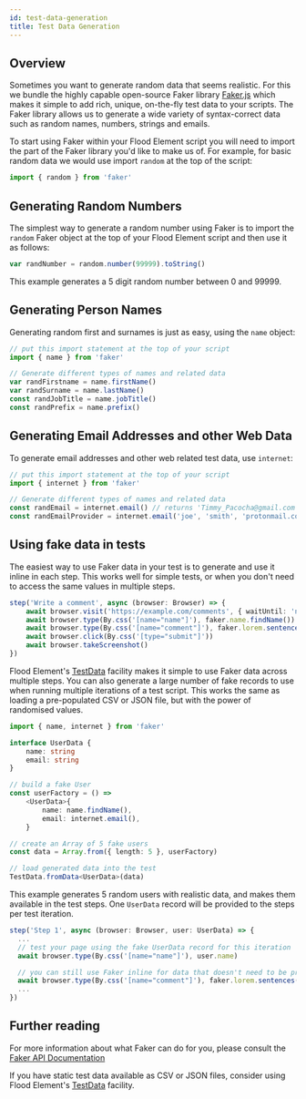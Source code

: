 ```yaml
---
id: test-data-generation
title: Test Data Generation
---
```


## Overview

Sometimes you want to generate random data that seems realistic. For this we bundle the highly capable open-source Faker library [Faker.js](https://github.com/Marak/faker.js) which makes it simple to add rich, unique, on-the-fly test data to your scripts.
The Faker library allows us to generate a wide variety of syntax-correct data such as random names, numbers, strings and emails.

To start using Faker within your Flood Element script you will need to import the part of the Faker library you'd like to make us of.
For example, for basic random data we would use import `random` at the top of the script:

```typescript
import { random } from 'faker'
```

## Generating Random Numbers

The simplest way to generate a random number using Faker is to import the `random` Faker object at the top of your Flood Element script and then use it as follows:

```typescript
var randNumber = random.number(99999).toString()
```

This example generates a 5 digit random number between 0 and 99999.

## Generating Person Names

Generating random first and surnames is just as easy, using the `name` object:

```typescript
// put this import statement at the top of your script
import { name } from 'faker'

// Generate different types of names and related data
var randFirstname = name.firstName()
var randSurname = name.lastName()
const randJobTitle = name.jobTitle()
const randPrefix = name.prefix()
```

## Generating Email Addresses and other Web Data

To generate email addresses and other web related test data, use `internet`:

```typescript
// put this import statement at the top of your script
import { internet } from 'faker'

// Generate different types of names and related data
const randEmail = internet.email() // returns 'Timmy_Pacocha@gmail.com'
const randEmailProvider = internet.email('joe', 'smith', 'protonmail.com') // returns 'joe.smith@protonmail.com'
```

## Using fake data in tests

The easiest way to use Faker data in your test is to generate and use it inline in each step. This works well for simple tests, or when you don't need to access the same values in multiple steps.

```typescript
step('Write a comment', async (browser: Browser) => {
	await browser.visit('https://example.com/comments', { waitUntil: 'networkidle2' })
	await browser.type(By.css('[name="name"]'), faker.name.findName())
	await browser.type(By.css('[name="comment"]'), faker.lorem.sentences())
	await browser.click(By.css('[type="submit"]'))
	await browser.takeScreenshot()
})
```

Flood Element's [TestData](./examples_test_data.md) facility makes it simple to use Faker data across multiple steps. You can also generate a large number of fake records to use when running multiple iterations of a test script.
This works the same as loading a pre-populated CSV or JSON file, but with the power of randomised values.

```typescript
import { name, internet } from 'faker'

interface UserData {
	name: string
	email: string
}

// build a fake User
const userFactory = () =>
	<UserData>{
		name: name.findName(),
		email: internet.email(),
	}

// create an Array of 5 fake users
const data = Array.from({ length: 5 }, userFactory)

// load generated data into the test
TestData.fromData<UserData>(data)
```

This example generates 5 random users with realistic data, and makes them available in the test steps. One `UserData` record will be provided to the steps per test iteration.

```typescript
step('Step 1', async (browser: Browser, user: UserData) => {
  ...
  // test your page using the fake UserData record for this iteration
  await browser.type(By.css('[name="name"]'), user.name)

  // you can still use Faker inline for data that doesn't need to be pre-generated
  await browser.type(By.css('[name="comment"]'), faker.lorem.sentences())
  ...
})
```

## Further reading

For more information about what Faker can do for you, please consult the [Faker API Documentation](https://github.com/Marak/faker.js#api)

If you have static test data available as CSV or JSON files, consider using Flood Element's [TestData](TestData.md) facility.
